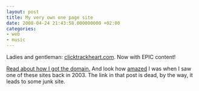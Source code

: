 ```yaml
---
layout: post
title: My very own one page site
date: 2008-04-24 21:43:58.000000000 +02:00
categories:
- web
- music
---
```

Ladies and gentleman: <a href="http://www.clicktrackheart.com">clicktrackheart.com</a>. Now with EPIC content!

<a href="http://www.rusiczki.net/2008/03/12/free-email-for-all-sneaker-pimps-fans/">Read  about how I got the domain.</a> And look how <a href="http://www.rusiczki.net/2003/03/29/what-to-do-with-some-excess-money/">amazed</a> I was when I saw one of these sites back in 2003. The link in that post is dead, by the way, it leads to some junk site.
